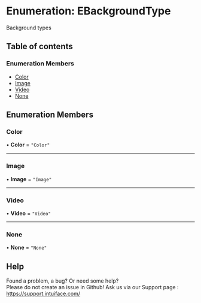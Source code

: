 # Enumeration: EBackgroundType

Background types

## Table of contents

### Enumeration Members

- [Color](EBackgroundType.md#color)
- [Image](EBackgroundType.md#image)
- [Video](EBackgroundType.md#video)
- [None](EBackgroundType.md#none)

## Enumeration Members

### Color

• **Color** = ``"Color"``

___

### Image

• **Image** = ``"Image"``

___

### Video

• **Video** = ``"Video"``

___

### None

• **None** = ``"None"``


## Help
Found a problem, a bug? Or need some help?  
Please do not create an issue in Github! Ask us via our Support page : https://support.intuiface.com/